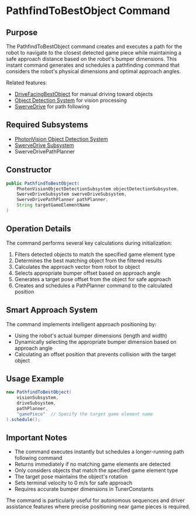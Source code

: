 # PathfindToBestObject Command

## Purpose
The PathfindToBestObject command creates and executes a path for the robot to navigate to the closest detected game piece while maintaining a safe approach distance based on the robot's bumper dimensions. This instant command generates and schedules a pathfinding command that considers the robot's physical dimensions and optimal approach angles.

Related features:
- [DriveFacingBestObject](./drivefacingbestobject.md) for manual driving toward objects
- [Object Detection System](../subsystems/vision/objectdetection.md) for vision processing
- [SwerveDrive](../subsystems/swerve.md) for path following

## Required Subsystems
- [PhotonVision Object Detection System](../subsystems/vision/objectdetection.md)
- [SwerveDrive Subsystem](../subsystems/swerve.md)
- SwerveDrivePathPlanner

## Constructor
```java
public PathfindToBestObject(
    PhotonVisionObjectDetectionSubsystem objectDetectionSubsystem,
    SwerveDriveSubsystem swerveDriveSubsystem,
    SwerveDrivePathPlanner pathPlanner,
    String targetGameElementName
)
```

## Operation Details
The command performs several key calculations during initialization:

1. Filters detected objects to match the specified game element type
2. Determines the best matching object from the filtered results
2. Calculates the approach vector from robot to object
3. Selects appropriate bumper offset based on approach angle
4. Generates a target pose offset from the object for safe approach
5. Creates and schedules a PathPlanner command to the calculated position

## Smart Approach System
The command implements intelligent approach positioning by:
- Using the robot's actual bumper dimensions (length and width)
- Dynamically selecting the appropriate bumper dimension based on approach angle
- Calculating an offset position that prevents collision with the target object

## Usage Example
```java
new PathfindToBestObject(
    visionSubsystem,
    driveSubsystem,
    pathPlanner,
    "gamePiece"  // Specify the target game element name
).schedule();
```

## Important Notes
- The command executes instantly but schedules a longer-running path following command
- Returns immediately if no matching game elements are detected
- Only considers objects that match the specified game element type
- The target pose maintains the object's rotation
- Sets terminal velocity to 0 m/s for safe approach
- Requires accurate bumper dimensions in TunerConstants

The command is particularly useful for autonomous sequences and driver assistance features where precise positioning near game pieces is required.
